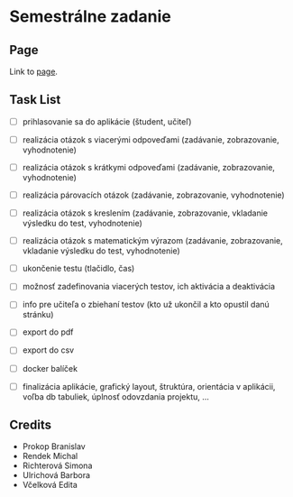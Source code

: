# Semestrálne zadanie

## Page

Link to [page](https://wt132.fei.stuba.sk/exam/).

## Task List

- [ ] prihlasovanie sa do aplikácie (študent, učiteľ)                                                                                
- [ ] realizácia otázok s viacerými odpoveďami (zadávanie, zobrazovanie, vyhodnotenie)                                               
- [ ] realizácia otázok s krátkymi odpoveďami (zadávanie, zobrazovanie, vyhodnotenie)                                                
- [ ] realizácia párovacích otázok (zadávanie, zobrazovanie, vyhodnotenie)                                                           
- [ ] realizácia otázok s kreslením (zadávanie, zobrazovanie, vkladanie výsledku do test, vyhodnotenie)                              
- [ ] realizácia otázok s matematickým výrazom (zadávanie, zobrazovanie, vkladanie výsledku do test, vyhodnotenie)                   
- [ ] ukončenie testu (tlačidlo, čas)                                                                                                
- [ ] možnosť zadefinovania viacerých testov, ich aktivácia a deaktivácia                                                            
- [ ] info pre učiteľa o zbiehaní testov (kto už ukončil a kto opustil danú stránku)                                                 
- [ ] export do pdf                                                                                                                  
- [ ] export do csv                                                                                                                  
- [ ] docker balíček                                                                                                                 
- [ ] finalizácia aplikácie, grafický layout, štruktúra, orientácia v aplikácii, voľba db tabuliek, úplnosť odovzdania projektu, ... 
                                                                                                                               

## Credits
- Prokop Branislav
- Rendek Michal
- Richterová Simona
- Ulrichová Barbora
- Včelková Edita